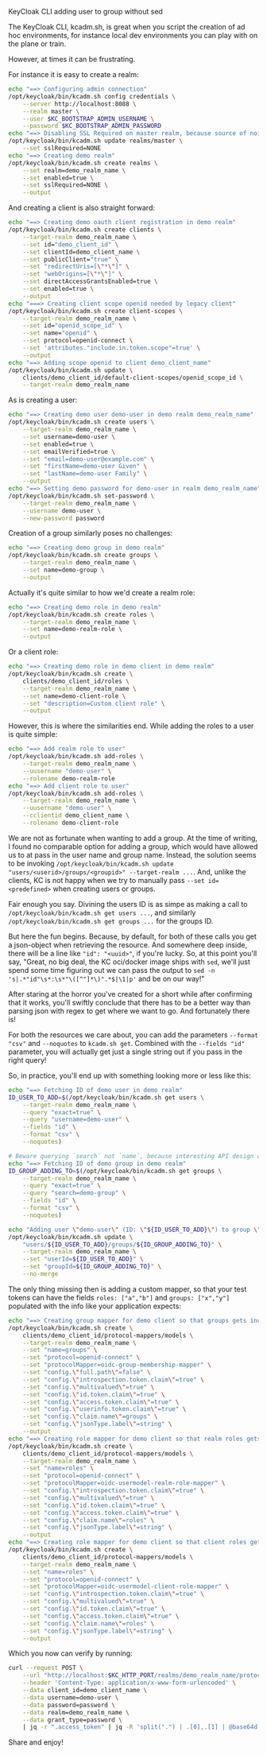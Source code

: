 KeyCloak CLI adding user to group without sed

The KeyCloak CLI, kcadm.sh, is great when you script the creation of ad hoc environments, for instance local dev environments you can play with on the plane or train.

However, at times it can be frustrating.

For instance it is easy to create a realm:

```sh
echo "==> Configuring admin connection"
/opt/keycloak/bin/kcadm.sh config credentials \
    --server http://localhost:8088 \
    --realm master \
    --user $KC_BOOTSTRAP_ADMIN_USERNAME \
    --password $KC_BOOTSTRAP_ADMIN_PASSWORD
echo "==> Disabling SSL Required on master realm, because source of noise for local dev use"
/opt/keycloak/bin/kcadm.sh update realms/master \
    --set sslRequired=NONE
echo "==> Creating demo realm"
/opt/keycloak/bin/kcadm.sh create realms \
    --set realm=demo_realm_name \
    --set enabled=true \
    --set sslRequired=NONE \
    --output
```

And creating a client is also straight forward:

```sh
echo "==> Creating demo oauth client registration in demo realm"
/opt/keycloak/bin/kcadm.sh create clients \
    --target-realm demo_realm_name \
    --set id="demo_client_id" \
    --set clientId=demo_client_name \
    --set publicClient="true" \
    --set "redirectUris=[\"*\"]" \
    --set "webOrigins=[\"*\"]" \
    --set directAccessGrantsEnabled=true \
    --set enabled=true \
    --output
echo "===> Creating client scope openid needed by legacy client"
/opt/keycloak/bin/kcadm.sh create client-scopes \
    --target-realm demo_realm_name \
    --set id="openid_scope_id" \
    --set name="openid" \
    --set protocol=openid-connect \
    --set 'attributes."include.in.token.scope"=true' \
    --output
echo "==> Adding scope openid to client demo_client_name"
/opt/keycloak/bin/kcadm.sh update \
    clients/demo_client_id/default-client-scopes/openid_scope_id \
    --target-realm demo_realm_name
```

As is creating a user:

```sh
echo "==> Creating demo user demo-user in demo realm demo_realm_name"
/opt/keycloak/bin/kcadm.sh create users \
    --target-realm demo_realm_name \
    --set username=demo-user \
    --set enabled=true \
    --set emailVerified=true \
    --set "email=demo-user@example.com" \
    --set "firstName=demo-user Given" \
    --set "lastName=demo-user Family" \
    --output
echo "==> Setting demo password for demo-user in realm demo_realm_name"
/opt/keycloak/bin/kcadm.sh set-password \
    --target-realm demo_realm_name \
    --username demo-user \
    --new-password password
```

Creation of a group similarly poses no challenges:

```sh
echo "==> Creating demo group in demo realm"
/opt/keycloak/bin/kcadm.sh create groups \
    --target-realm demo_realm_name \
    --set name=demo-group \
    --output
```

Actually it's quite similar to how we'd create a realm role:

```sh
echo "==> Creating demo role in demo realm"
/opt/keycloak/bin/kcadm.sh create roles \
    --target-realm demo_realm_name \
    --set name=demo-realm-role \
    --output
```

Or a client role:

```sh
echo "==> Creating demo role in demo client in demo realm"
/opt/keycloak/bin/kcadm.sh create \
    clients/demo_client_id/roles \
    --target-realm demo_realm_name \
    --set name=demo-client-role \
    --set "description=Custom client role" \
    --output
```

However, this is where the similarities end.
While adding the roles to a user is quite simple:

```sh
echo "==> Add realm role to user"
/opt/keycloak/bin/kcadm.sh add-roles \
    --target-realm demo_realm_name \
    --uusername "demo-user" \
    --rolename demo-realm-role
echo "==> Add client role to user"
/opt/keycloak/bin/kcadm.sh add-roles \
    --target-realm demo_realm_name \
    --uusername "demo-user" \
    --cclientid demo_client_name \
    --rolename demo-client-role
```

We are not as fortunate when wanting to add a group.
At the time of writing, I found no comparable option for adding a group, which would have allowed us to at pass in the user name and group name.
Instead, the solution seems to be invoking `/opt/keycloak/bin/kcadm.sh update "users/<userid>/groups/<groupid>" --target-realm ...`.
And, unlike the clients, KC is not happy when we try to manually pass `--set id=<predefined>` when creating users or groups.

Fair enough you say.
Divining the users ID is as simpe as making a call to `/opt/keycloak/bin/kcadm.sh get users ...`, and similarly `/opt/keycloak/bin/kcadm.sh get groups ...` for the groups ID.

But here the fun begins.
Because, by default, for both of these calls you get a json-object when retrieving the resource.
And somewhere deep inside, there will be a line like `"id": "<uuid>"`, if you're lucky.
So, at this point you'll say, "Great, no big deal, the KC oci/docker image ships with `sed`, we'll just spend some time figuring out we can pass the output to `sed -n 's|.*"id"\s*:\s*"\([^"]*\)".*$|\1|p'` and be on our way!"

After staring at the horror you've created for a short while after confirming that it works, you'll swiftly conclude that there has to be a better way than parsing json with regex to get where we want to go.
And fortunately there is!

For both the resources we care about, you can add the parameters `--format "csv"` and `--noquotes` to `kcadm.sh get`.
Combined with the `--fields "id"` parameter, you will actually get just a single string out if you pass in the right query!

So, in practice, you'll end up with something looking more or less like this:

```sh
echo "==> Fetching ID of demo user in demo realm"
ID_USER_TO_ADD=$(/opt/keycloak/bin/kcadm.sh get users \
    --target-realm demo_realm_name \
    --query "exact=true" \
    --query "username=demo-user" \
    --fields "id" \
    --format "csv" \
    --noquotes)

# Beware querying `search` not `name`, because interesting API design decisions: https://github.com/keycloak/keycloak/issues/19138#issuecomment-1886819021
echo "==> Fetching ID of demo group in demo realm"
ID_GROUP_ADDING_TO=$(/opt/keycloak/bin/kcadm.sh get groups \
    --target-realm demo_realm_name \
    --query "exact=true" \
    --query "search=demo-group" \
    --fields "id" \
    --format "csv" \
    --noquotes)

echo "Adding user \"demo-user\" (ID: \"${ID_USER_TO_ADD}\") to group \"demo-group\" (ID: \"${ID_GROUP_ADDING_TO}\") in realm \"demo_realm_name\""
/opt/keycloak/bin/kcadm.sh update \
    "users/${ID_USER_TO_ADD}/groups/${ID_GROUP_ADDING_TO}" \
    --target-realm demo_realm_name \
    --set "userId=${ID_USER_TO_ADD}" \
    --set "groupId=${ID_GROUP_ADDING_TO}" \
    --no-merge
```

The only thing missing then is adding a custom mapper, so that your test tokens can have the fields `roles: ["a","b"]` and `groups: ["x","y"]` populated with the info like your application expects:

```sh
echo "==> Creating group mapper for demo client so that groups gets included in tokens"
/opt/keycloak/bin/kcadm.sh create \
    clients/demo_client_id/protocol-mappers/models \
    --target-realm demo_realm_name \
    --set "name=groups" \
    --set "protocol=openid-connect" \
    --set "protocolMapper=oidc-group-membership-mapper" \
    --set "config.\"full.path\"=false" \
    --set "config.\"introspection.token.claim\"=true" \
    --set "config.\"multivalued\"=true" \
    --set "config.\"id.token.claim\"=true" \
    --set "config.\"access.token.claim\"=true" \
    --set "config.\"userinfo.token.claim\"=true" \
    --set "config.\"claim.name\"=groups" \
    --set "config.\"jsonType.label\"=string" \
    --output
echo "==> Creating role mapper for demo client so that realm roles gets included in tokens"
/opt/keycloak/bin/kcadm.sh create \
    clients/demo_client_id/protocol-mappers/models \
    --target-realm demo_realm_name \
    --set "name=roles" \
    --set "protocol=openid-connect" \
    --set "protocolMapper=oidc-usermodel-realm-role-mapper" \
    --set "config.\"introspection.token.claim\"=true" \
    --set "config.\"multivalued\"=true" \
    --set "config.\"id.token.claim\"=true" \
    --set "config.\"access.token.claim\"=true" \
    --set "config.\"claim.name\"=roles" \
    --set "config.\"jsonType.label\"=string" \
    --output
echo "==> Creating role mapper for demo client so that client roles gets included in tokens"
/opt/keycloak/bin/kcadm.sh create \
    clients/demo_client_id/protocol-mappers/models \
    --target-realm demo_realm_name \
    --set "name=roles" \
    --set "protocol=openid-connect" \
    --set "protocolMapper=oidc-usermodel-client-role-mapper" \
    --set "config.\"introspection.token.claim\"=true" \
    --set "config.\"multivalued\"=true" \
    --set "config.\"id.token.claim\"=true" \
    --set "config.\"access.token.claim\"=true" \
    --set "config.\"claim.name\"=roles" \
    --set "config.\"jsonType.label\"=string" \
    --output
```

Which you now can verify by running:

```sh
curl --request POST \
    --url "http://localhost:$KC_HTTP_PORT/realms/demo_realm_name/protocol/openid-connect/token" \
    --header 'Content-Type: application/x-www-form-urlencoded' \
    --data client_id=demo_client_name \
    --data username=demo-user \
    --data password=password \
    --data realm=demo_realm_name \
    --data grant_type=password \
    | jq -r ".access_token" | jq -R 'split(".") | .[0],.[1] | @base64d | fromjson'
```

Share and enjoy!
